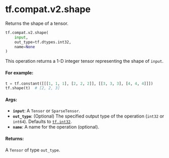 <div itemscope itemtype="http://developers.google.com/ReferenceObject">
<meta itemprop="name" content="tf.compat.v2.shape" />
<meta itemprop="path" content="Stable" />
</div>

# tf.compat.v2.shape

Returns the shape of a tensor.

``` python
tf.compat.v2.shape(
    input,
    out_type=tf.dtypes.int32,
    name=None
)
```

<!-- Placeholder for "Used in" -->

This operation returns a 1-D integer tensor representing the shape of `input`.

#### For example:



```python
t = tf.constant([[[1, 1, 1], [2, 2, 2]], [[3, 3, 3], [4, 4, 4]]])
tf.shape(t)  # [2, 2, 3]
```

#### Args:


* <b>`input`</b>: A `Tensor` or `SparseTensor`.
* <b>`out_type`</b>: (Optional) The specified output type of the operation (`int32` or
  `int64`). Defaults to <a href="../../../tf.md#int32"><code>tf.int32</code></a>.
* <b>`name`</b>: A name for the operation (optional).


#### Returns:

A `Tensor` of type `out_type`.
